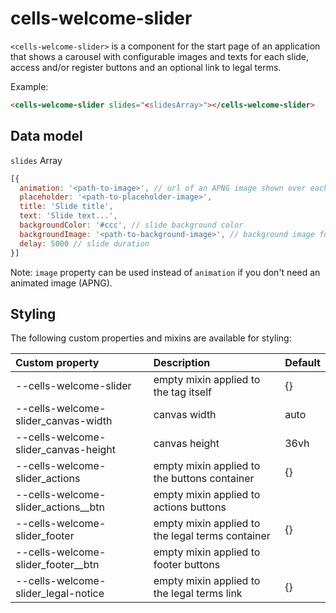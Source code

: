 # cells-welcome-slider

`<cells-welcome-slider>` is a component for the start page of an application that shows a carousel
with configurable images and texts for each slide, access and/or register buttons and an optional link to legal terms.

Example:

```html
<cells-welcome-slider slides="<slidesArray>"></cells-welcome-slider>
```

## Data model

`slides` Array

```js
[{
  animation: '<path-to-image>', // url of an APNG image shown over each slide
  placeholder: '<path-to-placeholder-image>',
  title: 'Slide title',
  text: 'Slide text...',
  backgroundColor: '#ccc', // slide background color
  backgroundImage: '<path-to-background-image>', // background image for the slide
  delay: 5000 // slide duration
}]
```

Note: `image` property can be used instead of `animation` if you don't need an animated image (APNG).

## Styling

The following custom properties and mixins are available for styling:

 Custom property | Description     | Default
:----------------|:----------------|:--------------
--cells-welcome-slider | empty mixin applied to the tag itself | {}
--cells-welcome-slider_canvas-width | canvas width | auto
--cells-welcome-slider_canvas-height | canvas height | 36vh
--cells-welcome-slider_actions | empty mixin applied to the buttons container | {}
--cells-welcome-slider_actions__btn | empty mixin applied to actions buttons
--cells-welcome-slider_footer | empty mixin applied to the legal terms container | {}
--cells-welcome-slider_footer__btn | empty mixin applied to footer buttons
--cells-welcome-slider_legal-notice | empty mixin applied to the legal terms link | {}
